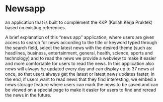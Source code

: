 # Newsapp
an application that is built to complement the KKP (Kuliah Kerja Praktek) based on existing references.

A brief explanation of this “news app” application, where users are given access to search for news according to the title or keyword typed through the search field, select the latest news with the desired theme (such as: headlines, business, entertainment, general, health, science, sports and technology) and to read the news we provide a webview to make it easier and more comfortable for users to read the news. In this application also news will always be updated every day and can display up to 37 news at once, so that users always get the latest or latest news updates faster, In the end, if users want to read news that they find interesting, we embed a news storage feature where users can mark the news to be saved and can be viewed on a special page to make it easier for users to find and reread the news in the future.
